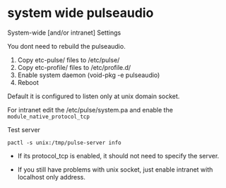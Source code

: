 # system wide pulseaudio

System-wide [and/or intranet] Settings

You dont need to rebuild the pulseaudio.

1. Copy etc-pulse/ files to /etc/pulse/
1. Copy etc-profile/ files to /etc/profile.d/
1. Enable system daemon (void-pkg -e pulseaudio)
1. Reboot

Default it is configured to listen only at unix domain socket.

For intranet edit the /etc/pulse/system.pa and enable the
`module_native_protocol_tcp`

Test server 
```
pactl -s unix:/tmp/pulse-server info
```

* If its protocol_tcp is enabled, it should not need to specify the server.

* If you still have problems with unix socket, just enable intranet with localhost only address.






